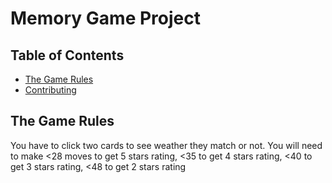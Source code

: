 # Memory Game Project

## Table of Contents

* [The Game Rules](#instructions)
* [Contributing](#contributing)

## The Game Rules
You have to click two cards to see weather they match or not.
You will need to make <28 moves to get 5 stars rating, <35 to get 4 stars rating, <40 to get 3 stars rating, <48 to get 2 stars rating
